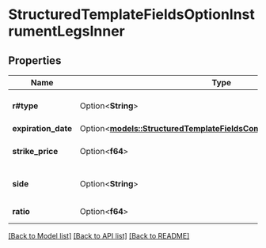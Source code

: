 # StructuredTemplateFieldsOptionInstrumentLegsInner

## Properties

Name | Type | Description | Notes
------------ | ------------- | ------------- | -------------
**r#type** | Option<**String**> | A leg type of the option | [optional]
**expiration_date** | Option<[**models::StructuredTemplateFieldsCommonFieldsExpirationDate**](structured_template_fields_common_fields_expiration_date.md)> |  | [optional]
**strike_price** | Option<**f64**> | Strike price of the option | [optional]
**side** | Option<**String**> | A leg side of the option | [optional]
**ratio** | Option<**f64**> | Ratio of an option leg | [optional]

[[Back to Model list]](../README.md#documentation-for-models) [[Back to API list]](../README.md#documentation-for-api-endpoints) [[Back to README]](../README.md)


